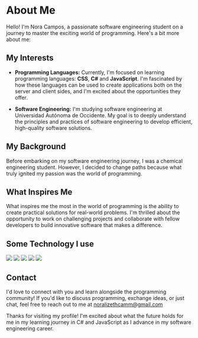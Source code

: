 # About Me

Hello! I'm Nora Campos, a passionate software engineering student on a journey to master the exciting world of programming. Here's a bit more about me:

## My Interests

- **Programming Languages:** Currently, I'm focused on learning programming languages: **CSS**, **C#** and **JavaScript**. I'm fascinated by how these languages can be used to create applications both on the server and client sides, and I'm excited about the opportunities they offer.

- **Software Engineering:** I'm studying software engineering at Universidad Autónoma de Occidente. My goal is to deeply understand the principles and practices of software engineering to develop efficient, high-quality software solutions.

## My Background

Before embarking on my software engineering journey, I was a chemical engineering student. However, I decided to change paths because what truly ignited my passion was the world of programming. 

## What Inspires Me

What inspires me the most in the world of programming is the ability to create practical solutions for real-world problems. I'm thrilled about the opportunity to work on challenging projects and collaborate with fellow developers to build innovative software that makes a difference.

## Some Technology I use
  <img src="https://img.shields.io/badge/C%23-239120?style=for-the-badge&logo=c-sharp&logoColor=white" /> <img src="https://img.shields.io/badge/HTML5-E34F26?style=for-the-badge&logo=html5&logoColor=white" /> <img src="https://img.shields.io/badge/CSS3-1572B6?style=for-the-badge&logo=css3&logoColor=white" /> <img src="https://img.shields.io/badge/JavaScript-323330?style=for-the-badge&logo=javascript&logoColor=F7DF1E" /> <img src="https://img.shields.io/badge/GitHub-100000?style=for-the-badge&logo=github&logoColor=white" />
  
## Contact

I'd love to connect with you and learn alongside the programming community! If you'd like to discuss programming, exchange ideas, or just chat, feel free to reach out to me at noralizethcamm@gmail.com

Thanks for visiting my profile! I'm excited about what the future holds for me in my learning journey in C# and JavaScript as I advance in my software engineering career.


